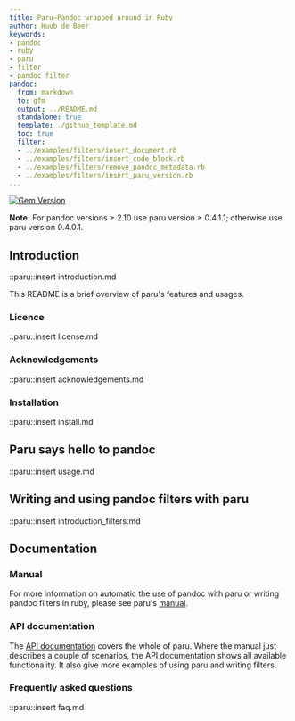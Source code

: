 ```yaml
---
title: Paru—Pandoc wrapped around in Ruby
author: Huub de Beer
keywords:
- pandoc
- ruby
- paru
- filter
- pandoc filter
pandoc:
  from: markdown
  to: gfm
  output: ../README.md
  standalone: true
  template: ./github_template.md
  toc: true
  filter:
  - ../examples/filters/insert_document.rb
  - ../examples/filters/insert_code_block.rb
  - ../examples/filters/remove_pandoc_metadata.rb
  - ../examples/filters/insert_paru_version.rb
...
```


[![Gem Version](https://badge.fury.io/rb/paru.svg)](https://badge.fury.io/rb/paru)

**Note.** For pandoc versions ≥ 2.10 use paru version ≥ 0.4.1.1; otherwise use
paru version 0.4.0.1.

## Introduction

::paru::insert introduction.md

This README is a brief overview of paru's features and usages.

### Licence

::paru::insert license.md

### Acknowledgements

::paru::insert acknowledgements.md

### Installation

::paru::insert install.md

## Paru says hello to pandoc

::paru::insert usage.md

## Writing and using pandoc filters with paru

::paru::insert introduction_filters.md

## Documentation

### Manual 

For more information on automatic the use of pandoc with paru or writing
pandoc filters in ruby, please see paru's
[manual](https://heerdebeer.org/Software/markdown/paru/). 

### API documentation

The [API
documentation](https://heerdebeer.org/Software/markdown/paru/documentation/api-doc/)
covers the whole of paru. Where the manual just describes a couple of
scenarios, the API documentation shows all available functionality. It also
give more examples of using paru and writing filters.

### Frequently asked questions

::paru::insert faq.md


